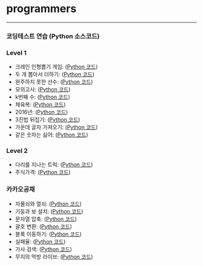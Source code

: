 # programmers
<hr>

### 코딩테스트 연습 (Python 소스코드)

### Level 1
  * 크레인 인형뽑기 게임: ([Python 코드](/Level1/64061.py))
  * 두 개 뽑아서 더하기: ([Python 코드](/Level1/68644.py))
  * 완주하지 못한 선수: ([Python 코드](/Level1/42576.py))
  * 모의고사: ([Python 코드](/Level1/42840.py))
  * k번째 수: ([Python 코드](/Level1/42748.py))
  * 체육복: ([Python 코드](/Level1/42862.py))
  * 2016년: ([Python 코드](/Level1/12901.py))
  * 3진법 뒤집기: ([Python 코드](/Level1/68935.py))
  * 가운데 글자 가져오기: ([Python 코드](/Level1/12903.py))
  * 같은 숫자는 싫어: ([Python 코드](/Level1/12906.py))
  
### Level 2
  * 다리를 지나는 트럭: ([Python 코드](/Level2/42583.py))
  * 주식가격: ([Python 코드](/Level2/42584.py))
  
### 카카오공채
  * 자물쇠와 열쇠: ([Python 코드](/카카오공채/60059.py))
  * 기둥과 보 설치: ([Python 코드](/카카오공채/60061.py))
  * 문자열 압축: ([Python 코드](/카카오공채/60057.py))
  * 괄호 변환: ([Python 코드](/카카오공채/60058.py))
  * 블록 이동하기: ([Python 코드](/카카오공채/60063.py))
  * 실패율: ([Python 코드](/카카오공채/42889.py))
  * 가사 검색: ([Python 코드](/카카오공채/60060.py))
  * 무지의 먹방 라이브: ([Python 코드](/카카오공채/42891.py))
